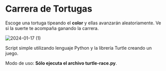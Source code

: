 # Carrera de Tortugas

Escoge una tortuga tipeando el **color** y ellas avanzarán aleatoriamente. Ve si la suerte te acompaña ganando la carrera.

![2024-01-17 (1)](https://github.com/Felipe-MunozCastillo/turtle-race-python/assets/147751822/61dcb1d2-380b-4b87-a671-aa6320a81f53)

Script simple utilizando lenguaje Python y la librería Turtle creando un juego.

Modo de uso: **Sólo ejecuta el archivo turtle-race.py**.
